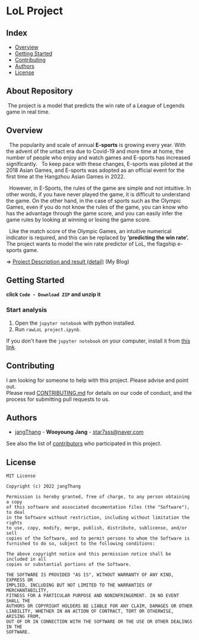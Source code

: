 
# LoL Project
## Index
  - [Overview](#overview) 
  - [Getting Started](#getting-started)
  - [Contributing](#contributing)
  - [Authors](#authors)
  - [License](#license)

## About Repository
<!--Wirte one paragraph of project description -->  
&nbsp;The project is a model that predicts the win rate of a League of Legends game in real time.

## Overview
<!-- Write Overview about this project -->
&nbsp; The popularity and scale of annual **E-sports** is growing every year. With the advent of the untact era due to Covid-19 and more time at home, the number of people who enjoy and watch games and E-sports has increased significantly.
&nbsp; To keep pace with these changes, E-sports was piloted at the 2018 Asian Games, and E-sports was adopted as an official event for the first time at the Hangzhou Asian Games in 2022.

&nbsp; However, in E-Sports, the rules of the game are simple and not intuitive. In other words, if you have never played the game, it is difficult to understand the game. On the other hand, in the case of sports such as the Olympic Games, even if you do not know the rules of the game, you can know who has the advantage through the game score, and you can easily infer the game rules by looking at winning or losing the game score.

&nbsp;  Like the match score of the Olympic Games, an intuitive numerical indicator is required, and this can be replaced by **‘predicting the win rate’.**
&nbsp; The project wants to model the win rate predictor of LoL, the flagship e-sports game.

=> <a href="https://star7sss.tistory.com/372" target="_blank">Project Description and result (detail)</a> (My Blog)

## Getting Started
**click `Code - Download ZIP` and  unzip it**

###  Start analysis

1. Open the `jupyter notebook` with python installed.
2. Run `rawLoL project.ipynb`.

If you don't have the `jupyter notebook` on your computer, install it from [this link](https://star7sss.tistory.com/30).


## Contributing
<!-- Write the way to contribute -->
I am looking for someone to help with this project. Please advise and point out.  
Please read [CONTRIBUTING.md](CONTRIBUTING.md) for details on our code
of conduct, and the process for submitting pull requests to us.

## Authors
  - [jangThang](https://github.com/JangThang) - **Wooyoung Jang** - <star7sss@naver.com>
 
See also the list of [contributors](https://github.com/jangThang/readmeTemplate/contributors) who participated in this project.
<!--
## Used or Referenced Projects
 - [referenced Project](project link) - **LICENSE** - little-bit introduce
-->

## License

```
MIT License

Copyright (c) 2022 jangThang

Permission is hereby granted, free of charge, to any person obtaining a copy
of this software and associated documentation files (the "Software"), to deal
in the Software without restriction, including without limitation the rights
to use, copy, modify, merge, publish, distribute, sublicense, and/or sell
copies of the Software, and to permit persons to whom the Software is
furnished to do so, subject to the following conditions:

The above copyright notice and this permission notice shall be included in all
copies or substantial portions of the Software.

THE SOFTWARE IS PROVIDED "AS IS", WITHOUT WARRANTY OF ANY KIND, EXPRESS OR
IMPLIED, INCLUDING BUT NOT LIMITED TO THE WARRANTIES OF MERCHANTABILITY,
FITNESS FOR A PARTICULAR PURPOSE AND NONINFRINGEMENT. IN NO EVENT SHALL THE
AUTHORS OR COPYRIGHT HOLDERS BE LIABLE FOR ANY CLAIM, DAMAGES OR OTHER
LIABILITY, WHETHER IN AN ACTION OF CONTRACT, TORT OR OTHERWISE, ARISING FROM,
OUT OF OR IN CONNECTION WITH THE SOFTWARE OR THE USE OR OTHER DEALINGS IN THE
SOFTWARE.
```
